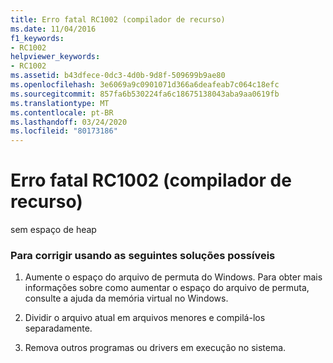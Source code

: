 ```yaml
---
title: Erro fatal RC1002 (compilador de recurso)
ms.date: 11/04/2016
f1_keywords:
- RC1002
helpviewer_keywords:
- RC1002
ms.assetid: b43dfece-0dc3-4d0b-9d8f-509699b9ae80
ms.openlocfilehash: 3e6069a9c0901071d366a6deafeab7c064c18efc
ms.sourcegitcommit: 857fa6b530224fa6c18675138043aba9aa0619fb
ms.translationtype: MT
ms.contentlocale: pt-BR
ms.lasthandoff: 03/24/2020
ms.locfileid: "80173186"
---
```

# <a name="resource-compiler-fatal-error-rc1002"></a>Erro fatal RC1002 (compilador de recurso)

sem espaço de heap

### <a name="to-fix-by-using-the-following-possible-solutions"></a>Para corrigir usando as seguintes soluções possíveis

1. Aumente o espaço do arquivo de permuta do Windows. Para obter mais informações sobre como aumentar o espaço do arquivo de permuta, consulte a ajuda da memória virtual no Windows.

1. Dividir o arquivo atual em arquivos menores e compilá-los separadamente.

1. Remova outros programas ou drivers em execução no sistema.
